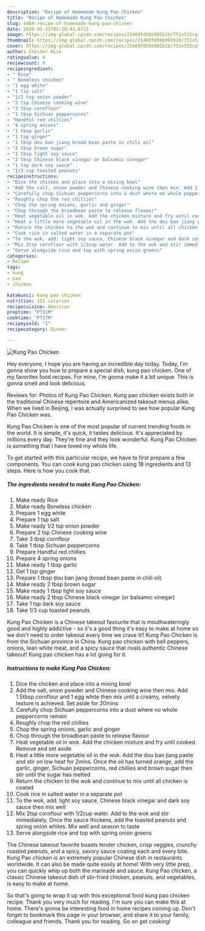 ```yaml
---
description: "Recipe of Homemade Kung Pao Chicken"
title: "Recipe of Homemade Kung Pao Chicken"
slug: 4484-recipe-of-homemade-kung-pao-chicken
date: 2020-05-31T02:30:43.671Z
image: https://img-global.cpcdn.com/recipes/25469fd56b902b1b/751x532cq70/kung-pao-chicken-recipe-main-photo.jpg
thumbnail: https://img-global.cpcdn.com/recipes/25469fd56b902b1b/751x532cq70/kung-pao-chicken-recipe-main-photo.jpg
cover: https://img-global.cpcdn.com/recipes/25469fd56b902b1b/751x532cq70/kung-pao-chicken-recipe-main-photo.jpg
author: Chester Wise
ratingvalue: 4
reviewcount: 9
recipeingredient:
- " Rice"
- " Boneless chicken"
- "1 egg white"
- "1 tsp salt"
- "1/2 tsp onion powder"
- "2 tsp Chinese cooking wine"
- "3 tbsp cornflour"
- "1 tbsp Sichuan peppercorns"
- "Handful red chillies"
- "4 spring onions"
- "1 tbsp garlic"
- "1 tsp ginger"
- "1 tbsp dou ban jiang broad bean paste in chili oil"
- "2 tbsp brown sugar"
- "1 tbsp light soy sauce"
- "2 tbsp Chinese black vinegar or balsamic vinegar"
- "1 tsp dark soy sauce"
- "1/3 cup toasted peanuts"
recipeinstructions:
- "Dice the chicken and place into a mixing bowl"
- "Add the salt, onion powder and Chinese cooking wine then mix. Add 1.5tbsp cornflour and 1 egg white then mix until a creamy, velvety texture is achieved. Set aside for 20mins"
- "Carefully chop Sichuan peppercorns into a dust where no whole peppercorns remain"
- "Roughly chop the red chillies"
- "Chop the spring onions, garlic and ginger"
- "Chop through the broadbean paste to release flavour"
- "Heat vegetable oil in wok. Add the chicken mixture and fry until cooked. Remove and set aside"
- "Heat a little more vegetable oil in the wok. Add the dou ban jiang paste and stir on low heat for 2mins. Once the oil has turned orange, add the garlic, ginger, Sichuan peppercorns, red chillies and brown sugar then stir until the sugar has melted"
- "Return the chicken to the wok and continue to mix until all chicken is coated"
- "Cook rice in salted water in a separate pot"
- "To the wok, add: light soy sauce, Chinese black vinegar and dark soy sauce then mix well"
- "Mix 2tsp cornflour with 1/2cup water. Add to the wok and stir immediately. Once the sauce thickens, add the toasted peanuts and spring onion whites. Mix well and season to taste"
- "Serve alongside rice and top with spring onion greens"
categories:
- Recipe
tags:
- kung
- pao
- chicken

katakunci: kung pao chicken 
nutrition: 152 calories
recipecuisine: American
preptime: "PT31M"
cooktime: "PT37M"
recipeyield: "1"
recipecategory: Dinner

---
```



![Kung Pao Chicken](https://img-global.cpcdn.com/recipes/25469fd56b902b1b/751x532cq70/kung-pao-chicken-recipe-main-photo.jpg)

Hey everyone, I hope you are having an incredible day today. Today, I'm gonna show you how to prepare a special dish, kung pao chicken. One of my favorites food recipes. For mine, I'm gonna make it a bit unique. This is gonna smell and look delicious.

Reviews for: Photos of Kung Pao Chicken. Kung pao chicken exists both in the traditional Chinese repertoire and Americanized takeout menus alike. When we lived in Beijing, I was actually surprised to see how popular Kung Pao Chicken was.

Kung Pao Chicken is one of the most popular of current trending foods in the world. It is simple, it's quick, it tastes delicious. It's appreciated by millions every day. They're fine and they look wonderful. Kung Pao Chicken is something that I have loved my whole life.


To get started with this particular recipe, we have to first prepare a few components. You can cook kung pao chicken using 18 ingredients and 13 steps. Here is how you cook that.

<!--inarticleads1-->

##### The ingredients needed to make Kung Pao Chicken:

1. Make ready  Rice
1. Make ready  Boneless chicken
1. Prepare 1 egg white
1. Prepare 1 tsp salt
1. Make ready 1/2 tsp onion powder
1. Prepare 2 tsp Chinese cooking wine
1. Take 3 tbsp cornflour
1. Take 1 tbsp Sichuan peppercorns
1. Prepare Handful red chillies
1. Prepare 4 spring onions
1. Make ready 1 tbsp garlic
1. Get 1 tsp ginger
1. Prepare 1 tbsp dou ban jiang (broad bean paste in chili oil)
1. Make ready 2 tbsp brown sugar
1. Make ready 1 tbsp light soy sauce
1. Make ready 2 tbsp Chinese black vinegar (or balsamic vinegar)
1. Take 1 tsp dark soy sauce
1. Take 1/3 cup toasted peanuts


Kung Pao Chicken is a Chinese takeout favourite that is mouthwateringly good and highly addictive - so it&#39;s a good thing it&#39;s easy to make at home so we don&#39;t need to order takeout every time we crave it!! Kung Pao Chicken is from the Sichuan province in China. Kung pao chicken with bell peppers, onions, lean white meat, and a spicy sauce that rivals authentic Chinese takeout! Kung pao chicken has a lot going for it. 

<!--inarticleads2-->

##### Instructions to make Kung Pao Chicken:

1. Dice the chicken and place into a mixing bowl
1. Add the salt, onion powder and Chinese cooking wine then mix. Add 1.5tbsp cornflour and 1 egg white then mix until a creamy, velvety texture is achieved. Set aside for 20mins
1. Carefully chop Sichuan peppercorns into a dust where no whole peppercorns remain
1. Roughly chop the red chillies
1. Chop the spring onions, garlic and ginger
1. Chop through the broadbean paste to release flavour
1. Heat vegetable oil in wok. Add the chicken mixture and fry until cooked. Remove and set aside
1. Heat a little more vegetable oil in the wok. Add the dou ban jiang paste and stir on low heat for 2mins. Once the oil has turned orange, add the garlic, ginger, Sichuan peppercorns, red chillies and brown sugar then stir until the sugar has melted
1. Return the chicken to the wok and continue to mix until all chicken is coated
1. Cook rice in salted water in a separate pot
1. To the wok, add: light soy sauce, Chinese black vinegar and dark soy sauce then mix well
1. Mix 2tsp cornflour with 1/2cup water. Add to the wok and stir immediately. Once the sauce thickens, add the toasted peanuts and spring onion whites. Mix well and season to taste
1. Serve alongside rice and top with spring onion greens


The Chinese takeout favorite boasts tender chicken, crisp veggies, crunchy roasted peanuts, and a spicy, savory sauce coating each and every bite. Kung Pao chicken is an extremely popular Chinese dish in restaurants worldwide. It can also be made quite easily at home! With very little prep, you can quickly whip up both the marinade and sauce. Kung Pao chicken, a classic Chinese takeout dish of stir-fried chicken, peanuts, and vegetables, is easy to make at home. 

So that's going to wrap it up with this exceptional food kung pao chicken recipe. Thank you very much for reading. I'm sure you can make this at home. There's gonna be interesting food in home recipes coming up. Don't forget to bookmark this page in your browser, and share it to your family, colleague and friends. Thank you for reading. Go on get cooking!
